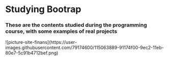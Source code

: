 <h1>Studying Bootrap</h1>
<h3>These are the contents studied during the programming course, with some examples of real projects</h3>
![picture-site-finans](https://user-images.githubusercontent.com/79174600/115063889-91174f00-9ec2-11eb-80e7-5c91b4712bef.png)
